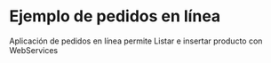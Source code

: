 # Ejemplo de pedidos en línea

Aplicación de pedidos en línea permite Listar e insertar producto con WebServices

